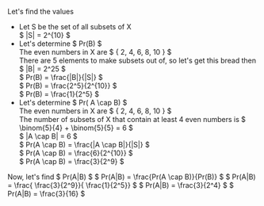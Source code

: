 Let's find the values

<ul>
<li> Let S be the set of all subsets of X <br/> 
$ |S| = 2^{10} $
	<li> Let's determine $ Pr(B) $ <br/> 
	      The even numbers in X are $ { 2, 4, 6, 8, 10 } $ <br/> 
	      There are 5 elements to make subsets out of, so let's get this bread then <br/> 
	      $ |B| = 2^25 $ <br/> 
	      $ Pr(B) = \frac{|B|}{|S|} $ <br/> 
	      $ Pr(B) = \frac{2^5}{2^{10}} $ <br/> 
	      $ Pr(B) = \frac{1}{2^5} $
	<li> Let's determine $ Pr( A \cap B) $ <br/> 
	      The even numbers in X are $ { 2, 4, 6, 8, 10 } $ <br/> 
	      The number of subsets of X that contain at least 4 even numbers is $ \binom{5}{4} + \binom{5}{5} = 6 $ <br/> 
	      $ |A \cap B| = 6 $ <br/> 
	      $ Pr(A \cap B) = \frac{|A \cap B|}{|S|} $ <br/> 
	      $ Pr(A \cap B) = \frac{6}{2^{10}} $ <br/> 
	      $ Pr(A \cap B) = \frac{3}{2^9} $
</ul>
Now, let's find $ Pr(A|B) $ 
$ Pr(A|B) = \frac{Pr(A \cap B)}{Pr(B)} $ 
$ Pr(A|B) = \frac{ \frac{3}{2^9}}{ \frac{1}{2^5}} $ 
$ Pr(A|B) = \frac{3}{2^4} $ 
$ Pr(A|B) = \frac{3}{16} $
